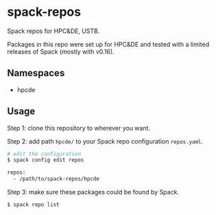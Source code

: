 # spack-repos

Spack repos for HPC&DE, USTB.

Packages in this repo were set up for HPC&DE and tested with a limited releases of Spack (mostly with v0.16).

## Namespaces

- hpcde

## Usage

Step 1: clone this repository to wherever you want.

Step 2: add path `hpcde/` to your Spack repo configuration `repos.yaml`.

```bash
# edit the configuration
$ spack config edit repos

repos:
  - /path/to/spack-repos/hpcde
```

Step 3: make sure these packages could be found by Spack.

```bash
$ spack repo list
```


